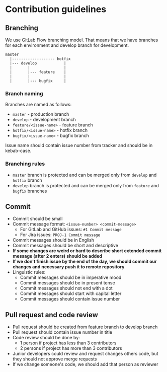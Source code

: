 # Contribution guidelines

## Branching

We use GitLab Flow branching model. That means that we have branches for each environment and develop branch for development.

```
master
  |------------------- hotfix
  |--- develop            |
  |       |               |
  |       |--- feature    |
  |       |               |
  |       |--- bugfix     |
```


### Branch naming

Branches are named as follows:

- `master` - production branch
- `develop` - development branch
- `feature/<issue-name>` - feature branch
- `hotfix/<issue-name>` - hotfix branch
- `bugfix/<issue-name>` - bugfix branch

Issue name should contain issue number from tracker and should be in kebab-case.

### Branching rules

- `master` branch is protected and can be merged only from `develop` and `hotfix` branch
- `develop` branch is protected and can be merged only from `feature` and `bugfix` branches

## Commit

- Commit should be small
- Commit message format: `<issue-number> <commit-message>`
  - For GitLab and GitHub issues: `#1 Commit message`
  - For Jira issues: `PROJ-1 Commit message`
- Commit messages should be in English
- Commit messages should be short and descriptive
- **If some changes are weird or hard to describe short extended commit message (after 2 enters) should be added**
- **If we don't finish issue by the end of the day, we should commit our changes and necessary push it to remote 
  repository**
- Linguistic rules:
  - Commit messages should be in imperative mood
  - Commit messages should be in present tense
  - Commit messages should not end with a dot
  - Commit messages should start with capital letter
  - Commit messages should contain issue number

## Pull request and code review

- Pull request should be created from feature branch to develop branch
- Pull request should contain issue number in title
- Code review should be done by:
  - 1 person if project has less than 3 contributors
  - 2 persons if project has more than 3 contributors
- Junior developers could review and request changes others code, but they should not approve merge requests
- If we change someone's code, we should add that person as reviewer